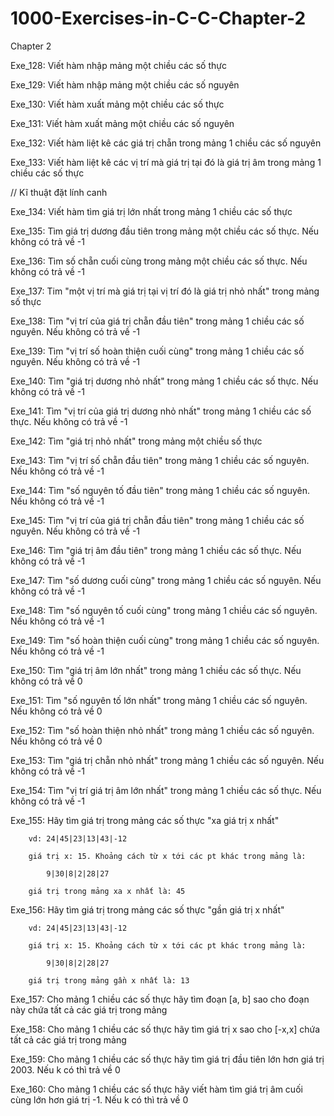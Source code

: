 # 1000-Exercises-in-C-C-Chapter-2

Chapter 2

Exe_128: Viết hàm nhập mảng một chiều các số thực

Exe_129: Viết hàm nhập mảng một chiều các số nguyên

Exe_130: Viết hàm xuất mảng một chiều các số thực

Exe_131: Viết hàm xuất mảng một chiều các số nguyên

Exe_132: Viết hàm liệt kê các giá trị chẵn trong mảng 1 chiều các số nguyên

Exe_133: Viết hàm liệt kê các vị trí mà giá trị tại đó là giá trị âm trong mảng 1 chiều các số thực

// Kĩ thuật đặt lính canh

Exe_134: Viết hàm tìm giá trị lớn nhất trong mảng 1 chiều các số thực

Exe_135: Tìm giá trị dương đầu tiên trong mảng một chiều các số thực. Nếu không có trả về -1

Exe_136: Tìm số chẵn cuối cùng trong mảng một chiều các số thực. Nếu không có trả về -1

Exe_137: Tim "một vị trí mà giá trị tại vị trí đó là giá trị nhỏ nhất" trong mảng số thực

Exe_138: Tìm "vị trí của giá trị chẵn đầu tiên" trong mảng 1 chiều các số nguyên. Nếu không có trả về -1

Exe_139: Tìm "vị trí số hoàn thiện cuối cùng" trong mảng 1 chiều các số nguyên. Nếu không có trả về -1

Exe_140: Tìm "giá trị dương nhỏ nhất" trong mảng 1 chiều các số thực. Nếu không có trả về -1

Exe_141: Tìm "vị trí của giá trị dương nhỏ nhất" trong mảng 1 chiều các số thực. Nếu không có trả về -1

Exe_142: Tìm "giá trị nhỏ nhất" trong mảng một chiều số thực

Exe_143: Tìm "vị trí số chẵn đầu tiên" trong mảng 1 chiều các số nguyên. Nếu không có trả về -1

Exe_144: Tìm "số nguyên tố đầu tiên" trong mảng 1 chiều các số nguyên. Nếu không có trả về -1

Exe_145: Tìm "vị trí của giá trị chẵn đầu tiên" trong mảng 1 chiều các số nguyên. Nếu không có trả về -1

Exe_146: Tìm "giá trị âm đầu tiên" trong mảng 1 chiều các số thực. Nếu không có trả về -1

Exe_147: Tìm "số dương cuối cùng" trong mảng 1 chiều các số nguyên. Nếu không có trả về -1

Exe_148: Tìm "số nguyên tố cuối cùng" trong mảng 1 chiều các số nguyên. Nếu không có trả về -1

Exe_149: Tìm "số hoàn thiện cuối cùng" trong mảng 1 chiều các số nguyên. Nếu không có trả về -1

Exe_150: Tìm "giá trị âm lớn nhất" trong mảng 1 chiều các số thực. Nếu không có trả về 0

Exe_151: Tìm "số nguyên tố lớn nhất" trong mảng 1 chiều các số nguyên. Nếu không có trả về 0

Exe_152: Tìm "số hoàn thiện nhỏ nhất" trong mảng 1 chiều các số nguyên. Nếu không có trả về 0

Exe_153: Tìm "giá trị chẵn nhỏ nhất" trong mảng 1 chiều các số nguyên. Nếu không có trả về -1

Exe_154: Tìm "vị trí giá trị âm lớn nhất" trong mảng 1 chiều các số thực. Nếu không có trả về -1

Exe_155: Hãy tìm giá trị trong mảng các số thực "xa giá trị x nhất"

        vd: 24|45|23|13|43|-12
        
        giá trị x: 15. Khoảng cách từ x tới các pt khác trong mảng là:
        
            9|30|8|2|28|27
            
        giá trị trong mảng xa x nhất là: 45

Exe_156: Hãy tìm giá trị trong mảng các số thực "gần giá trị x nhất"

        vd: 24|45|23|13|43|-12
        
        giá trị x: 15. Khoảng cách từ x tới các pt khác trong mảng là:
        
            9|30|8|2|28|27
            
        giá trị trong mảng gần x nhất là: 13

Exe_157: Cho mảng 1 chiều các số thực hãy tìm đoạn [a, b] sao cho đoạn này chứa tất cả các giá trị trong mảng

Exe_158: Cho mảng 1 chiều các số thực hãy tìm giá trị x sao cho [-x,x] chứa tất cả các giá trị trong mảng

Exe_159: Cho mảng 1 chiều các số thực hãy tìm giá trị đầu tiên lớn hơn giá trị 2003. Nếu k có thì trả về 0

Exe_160: Cho mảng 1 chiều các số thực hãy viết hàm tìm giá trị âm cuối cùng lớn hơn giá trị -1. Nếu k có thì trả về 0
